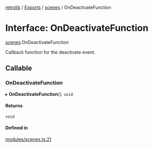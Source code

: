 [retrolib](../README.md) / [Exports](../modules.md) / [scenes](../modules/scenes.md) / OnDeactivateFunction

# Interface: OnDeactivateFunction

[scenes](../modules/scenes.md).OnDeactivateFunction

Callback function for the deactivate event.

## Callable

### OnDeactivateFunction

▸ **OnDeactivateFunction**(): `void`

#### Returns

`void`

#### Defined in

[modules/scenes.ts:21](https://github.com/philbgarner/retrolib/blob/40e2981/src/modules/scenes.ts#L21)
